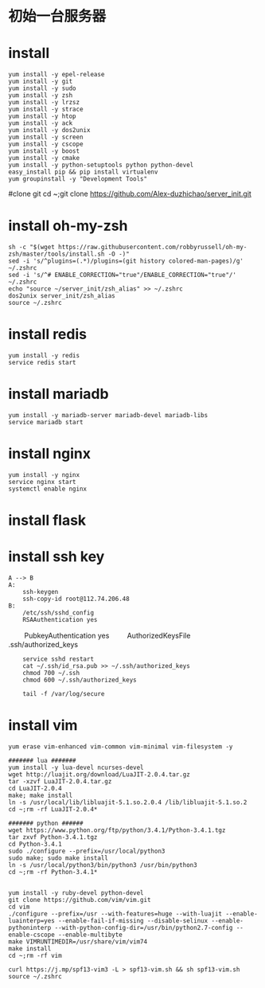 初始一台服务器 
==============  

# install 
    yum install -y epel-release
   	yum install -y git
	yum install -y sudo
	yum install -y zsh
	yum install -y lrzsz
	yum install -y strace
	yum install -y htop
	yum install -y ack
	yum install -y dos2unix
	yum install -y screen
	yum install -y cscope
	yum install -y boost
	yum install -y cmake
	yum install -y python-setuptools python python-devel
	easy_install pip && pip install virtualenv
	yum groupinstall -y "Development Tools"



#clone git
	cd ~;git clone https://github.com/Alex-duzhichao/server_init.git


# install oh-my-zsh
	sh -c "$(wget https://raw.githubusercontent.com/robbyrussell/oh-my-zsh/master/tools/install.sh -O -)"
	sed -i 's/^plugins=(.*)/plugins=(git history colored-man-pages)/g' ~/.zshrc
	sed -i 's/^# ENABLE_CORRECTION="true"/ENABLE_CORRECTION="true"/' ~/.zshrc
	echo "source ~/server_init/zsh_alias" >> ~/.zshrc
	dos2unix server_init/zsh_alias
	source ~/.zshrc

# install redis
	yum install -y redis
	service redis start

# install mariadb
	yum install -y mariadb-server mariadb-devel mariadb-libs
	service mariadb start

# install nginx
	yum install -y nginx
  	service nginx start
  	systemctl enable nginx

# install flask

# install ssh key 
	A --> B
	A:
		ssh-keygen
		ssh-copy-id root@112.74.206.48
	B:
		/etc/ssh/sshd_config
		RSAAuthentication yes
　　    PubkeyAuthentication yes
　　    AuthorizedKeysFile .ssh/authorized_keys
	
		service sshd restart
		cat ~/.ssh/id_rsa.pub >> ~/.ssh/authorized_keys
		chmod 700 ~/.ssh
        chmod 600 ~/.ssh/authorized_keys

        tail -f /var/log/secure

# install vim
    yum erase vim-enhanced vim-common vim-minimal vim-filesystem -y

	####### lua #######
	yum install -y lua-devel ncurses-devel
	wget http://luajit.org/download/LuaJIT-2.0.4.tar.gz
	tar -xzvf LuaJIT-2.0.4.tar.gz
	cd LuaJIT-2.0.4
	make; make install
	ln -s /usr/local/lib/libluajit-5.1.so.2.0.4 /lib/libluajit-5.1.so.2
	cd ~;rm -rf LuaJIT-2.0.4*

	####### python ######
	wget https://www.python.org/ftp/python/3.4.1/Python-3.4.1.tgz
	tar zxvf Python-3.4.1.tgz
	cd Python-3.4.1
	sudo ./configure --prefix=/usr/local/python3
	sudo make; sudo make install
	ln -s /usr/local/python3/bin/python3 /usr/bin/python3
	cd ~;rm -rf Python-3.4.1*


	yum install -y ruby-devel python-devel
    git clone https://github.com/vim/vim.git
    cd vim
    ./configure --prefix=/usr --with-features=huge --with-luajit --enable-luainterp=yes --enable-fail-if-missing --disable-selinux --enable-pythoninterp --with-python-config-dir=/usr/bin/python2.7-config --enable-cscope --enable-multibyte
    make VIMRUNTIMEDIR=/usr/share/vim/vim74
    make install
    cd ~;rm -rf vim

    curl https://j.mp/spf13-vim3 -L > spf13-vim.sh && sh spf13-vim.sh    
    source ~/.zshrc


